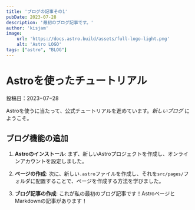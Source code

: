 ```yaml
---
title: 'ブログの記事その1'
pubDate: 2023-07-28
description: '最初のブログ記事です。'
author: 'kisjam'
image: 
	url: 'https://docs.astro.build/assets/full-logo-light.png'
	alt: 'Astro LOGO'
tags: ["astro", "BLOG"]
---
```


# Astroを使ったチュートリアル

投稿日：2023−07−28

Astroを使うに当たって、公式チュートリアルを進めています。_新しいブログ_ にようこそ。

## ブログ機能の追加

1. **Astroのインストール**: まず、新しいAstroプロジェクトを作成し、オンラインアカウントを設定しました。

2. **ページの作成**: 次に、新しい`.astro`ファイルを作成し、それを`src/pages/`フォルダに配置することで、ページを作成する方法を学びました。

3. **ブログ記事の作成**: これが私の最初のブログ記事です！AstroページとMarkdownの記事があります！

